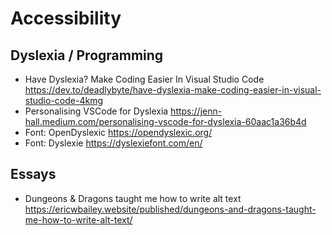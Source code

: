 # Accessibility

## Dyslexia / Programming

* Have Dyslexia? Make Coding Easier In Visual Studio Code
  https://dev.to/deadlybyte/have-dyslexia-make-coding-easier-in-visual-studio-code-4kmg
* Personalising VSCode for Dyslexia
  https://jenn-hall.medium.com/personalising-vscode-for-dyslexia-60aac1a36b4d
* Font: OpenDyslexic
  https://opendyslexic.org/
* Font: Dyslexie
  https://dyslexiefont.com/en/

## Essays

* Dungeons & Dragons taught me how to write alt text
  https://ericwbailey.website/published/dungeons-and-dragons-taught-me-how-to-write-alt-text/

